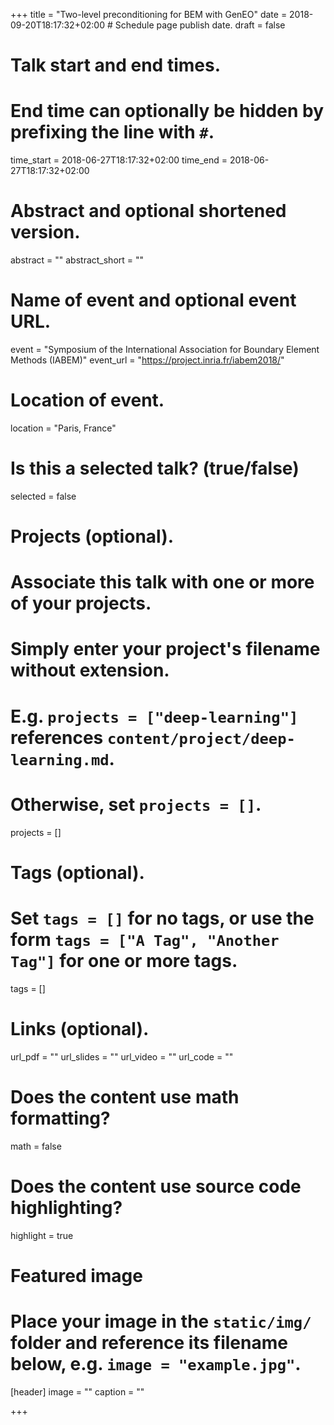 +++
title = "Two-level preconditioning for BEM with GenEO"
date = 2018-09-20T18:17:32+02:00  # Schedule page publish date.
draft = false

# Talk start and end times.
#   End time can optionally be hidden by prefixing the line with `#`.
time_start = 2018-06-27T18:17:32+02:00
time_end = 2018-06-27T18:17:32+02:00

# Abstract and optional shortened version.
abstract = ""
abstract_short = ""

# Name of event and optional event URL.
event = "Symposium of the International Association for Boundary Element Methods (IABEM)"
event_url = "https://project.inria.fr/iabem2018/"

# Location of event.
location = "Paris, France"

# Is this a selected talk? (true/false)
selected = false

# Projects (optional).
#   Associate this talk with one or more of your projects.
#   Simply enter your project's filename without extension.
#   E.g. `projects = ["deep-learning"]` references `content/project/deep-learning.md`.
#   Otherwise, set `projects = []`.
projects = []

# Tags (optional).
#   Set `tags = []` for no tags, or use the form `tags = ["A Tag", "Another Tag"]` for one or more tags.
tags = []

# Links (optional).
url_pdf = ""
url_slides = ""
url_video = ""
url_code = ""

# Does the content use math formatting?
math = false

# Does the content use source code highlighting?
highlight = true

# Featured image
# Place your image in the `static/img/` folder and reference its filename below, e.g. `image = "example.jpg"`.
[header]
image = ""
caption = ""

+++
